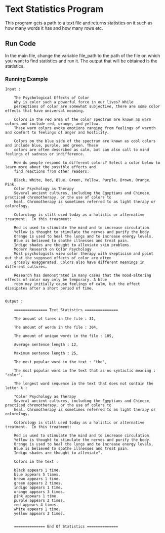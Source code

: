 # Text Statistics Program

This program gets a path to a text file and returns statistics on it such as how many words it has and how many
rows etc.

## Run Code

In the main file, change the variable file_path to the path of the file on which you want to find statistics and
run it. The output that will be obtained is the statistics.

### Running Example

    Input :

        The Psychological Effects of Color
        Why is color such a powerful force in our lives? While
        perceptions of color are somewhat subjective, there are some color effects that have universal meaning.

        Colors in the red area of the color spectrum are known as warm colors and include red, orange, and yellow.
        These warm colors evoke emotions ranging from feelings of warmth and comfort to feelings of anger and hostility.

        Colors on the blue side of the spectrum are known as cool colors and include blue, purple, and green. These
        colors are often described as calm, but can also call to mind feelings of sadness or indifference.

        How do people respond to different colors? Select a color below to learn more about the possible effects and
        find reactions from other readers:

        Black, White, Red, Blue, Green, Yellow, Purple, Brown, Orange, Pink.
        Color Psychology as Therapy
        Several ancient cultures, including the Egyptians and Chinese, practiced chromotherapy, or the use of colors to
        heal. Chromotherapy is sometimes referred to as light therapy or colorology.

        Colorology is still used today as a holistic or alternative treatment.  In this treatment:

        Red is used to stimulate the mind and to increase circulation.
        Yellow is thought to stimulate the nerves and purify the body.
        Orange is used to heal the lungs and to increase energy levels.
        Blue is believed to soothe illnesses and treat pain.
        Indigo shades are thought to alleviate skin problems.
        Modern Research on Color Psychology
        Most psychologists view color therapy with skepticism and point out that the supposed effects of color are often
        grossly exaggerated. Colors also have different meanings in different cultures.

        Research has demonstrated in many cases that the mood-altering effects of color may only be temporary. A blue
        room may initially cause feelings of calm, but the effect dissipates after a short period of time.


    Output :

        =============== Text Statistics ===============

        The amount of lines in the file : 31,

        The amount of words in the file : 304,

        The amount of unique words in the file : 109,

        Average sentence length : 12,

        Maximum sentence length : 25,

        The most popular word in the text : "the",

        The most popular word in the text that as no syntactic meaning : "color",

        The longest word sequence in the text that does not contain the letter k :

        "Color Psychology as Therapy
        Several ancient cultures, including the Egyptians and Chinese, practiced chromotherapy, or the use of colors to
        heal. Chromotherapy is sometimes referred to as light therapy or colorology.

        Colorology is still used today as a holistic or alternative treatment.  In this treatment:

        Red is used to stimulate the mind and to increase circulation.
        Yellow is thought to stimulate the nerves and purify the body.
        Orange is used to heal the lungs and to increase energy levels.
        Blue is believed to soothe illnesses and treat pain.
        Indigo shades are thought to alleviate".

        Colors in the text :

        black appears 1 time.
        blue appears 5 times.
        brown appears 1 time.
        green appears 2 times.
        indigo appears 1 time.
        orange appears 3 times.
        pink appears 1 time.
        purple appears 2 times.
        red appears 4 times.
        white appears 1 time.
        yellow appears 3 times.


        ============== End Of Statistics ==============